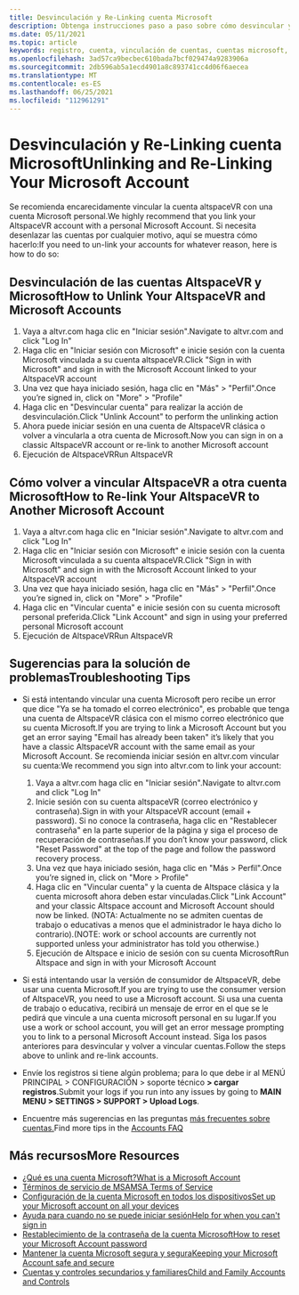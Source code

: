 ```yaml
---
title: Desvinculación y Re-Linking cuenta Microsoft
description: Obtenga instrucciones paso a paso sobre cómo desvincular y volver a vincular la cuenta altspaceVR de su cuenta Microsoft.
ms.date: 05/11/2021
ms.topic: article
keywords: registro, cuenta, vinculación de cuentas, cuentas microsoft, preguntas más frecuentes, solución de problemas, MSA, AAD
ms.openlocfilehash: 3ad57ca9becbec610bada7bcf029474a9283906a
ms.sourcegitcommit: 2db596ab5a1ecd4901a8c893741cc4d06f6aecea
ms.translationtype: MT
ms.contentlocale: es-ES
ms.lasthandoff: 06/25/2021
ms.locfileid: "112961291"
---
```

# <a name="unlinking-and-re-linking-your-microsoft-account"></a><span data-ttu-id="1f578-104">Desvinculación y Re-Linking cuenta Microsoft</span><span class="sxs-lookup"><span data-stu-id="1f578-104">Unlinking and Re-Linking Your Microsoft Account</span></span>

<span data-ttu-id="1f578-105">Se recomienda encarecidamente vincular la cuenta altspaceVR con una cuenta Microsoft personal.</span><span class="sxs-lookup"><span data-stu-id="1f578-105">We highly recommend that you link your AltspaceVR account with a personal Microsoft Account.</span></span> <span data-ttu-id="1f578-106">Si necesita desenlazar las cuentas por cualquier motivo, aquí se muestra cómo hacerlo:</span><span class="sxs-lookup"><span data-stu-id="1f578-106">If you need to un-link your accounts for whatever reason, here is how to do so:</span></span>

## <a name="how-to-unlink-your-altspacevr-and-microsoft-accounts"></a><span data-ttu-id="1f578-107">Desvinculación de las cuentas AltspaceVR y Microsoft</span><span class="sxs-lookup"><span data-stu-id="1f578-107">How to Unlink Your AltspaceVR and Microsoft Accounts</span></span>

1. <span data-ttu-id="1f578-108">Vaya a altvr.com haga clic en "Iniciar sesión".</span><span class="sxs-lookup"><span data-stu-id="1f578-108">Navigate to altvr.com and click "Log In"</span></span>
2. <span data-ttu-id="1f578-109">Haga clic en "Iniciar sesión con Microsoft" e inicie sesión con la cuenta Microsoft vinculada a su cuenta altspaceVR.</span><span class="sxs-lookup"><span data-stu-id="1f578-109">Click "Sign in with Microsoft" and sign in with the Microsoft Account linked to your AltspaceVR account</span></span>
3. <span data-ttu-id="1f578-110">Una vez que haya iniciado sesión, haga clic en "Más" > "Perfil".</span><span class="sxs-lookup"><span data-stu-id="1f578-110">Once you’re signed in, click on "More" > "Profile"</span></span>
4. <span data-ttu-id="1f578-111">Haga clic en "Desvincular cuenta" para realizar la acción de desvinculación.</span><span class="sxs-lookup"><span data-stu-id="1f578-111">Click "Unlink Account" to perform the unlinking action</span></span>
5. <span data-ttu-id="1f578-112">Ahora puede iniciar sesión en una cuenta de AltspaceVR clásica o volver a vincularla a otra cuenta de Microsoft.</span><span class="sxs-lookup"><span data-stu-id="1f578-112">Now you can sign in on a classic AltspaceVR account or re-link to another Microsoft account</span></span>
6. <span data-ttu-id="1f578-113">Ejecución de AltspaceVR</span><span class="sxs-lookup"><span data-stu-id="1f578-113">Run AltspaceVR</span></span>


## <a name="how-to-re-link-your-altspacevr-to-another-microsoft-account"></a><span data-ttu-id="1f578-114">Cómo volver a vincular AltspaceVR a otra cuenta Microsoft</span><span class="sxs-lookup"><span data-stu-id="1f578-114">How to Re-link Your AltspaceVR to Another Microsoft Account</span></span>

1. <span data-ttu-id="1f578-115">Vaya a altvr.com haga clic en "Iniciar sesión".</span><span class="sxs-lookup"><span data-stu-id="1f578-115">Navigate to altvr.com and click "Log In"</span></span>
2. <span data-ttu-id="1f578-116">Haga clic en "Iniciar sesión con Microsoft" e inicie sesión con la cuenta Microsoft vinculada a su cuenta altspaceVR.</span><span class="sxs-lookup"><span data-stu-id="1f578-116">Click "Sign in with Microsoft" and sign in with the Microsoft Account linked to your AltspaceVR account</span></span>
3. <span data-ttu-id="1f578-117">Una vez que haya iniciado sesión, haga clic en "Más" > "Perfil".</span><span class="sxs-lookup"><span data-stu-id="1f578-117">Once you’re signed in, click on "More" > "Profile"</span></span>
5. <span data-ttu-id="1f578-118">Haga clic en "Vincular cuenta" e inicie sesión con su cuenta microsoft personal preferida.</span><span class="sxs-lookup"><span data-stu-id="1f578-118">Click "Link Account" and sign in using your preferred personal Microsoft account</span></span>
6. <span data-ttu-id="1f578-119">Ejecución de AltspaceVR</span><span class="sxs-lookup"><span data-stu-id="1f578-119">Run AltspaceVR</span></span>


## <a name="troubleshooting-tips"></a><span data-ttu-id="1f578-120">Sugerencias para la solución de problemas</span><span class="sxs-lookup"><span data-stu-id="1f578-120">Troubleshooting Tips</span></span>

* <span data-ttu-id="1f578-121">Si está intentando vincular una cuenta Microsoft pero recibe un error que dice "Ya se ha tomado el correo electrónico", es probable que tenga una cuenta de AltspaceVR clásica con el mismo correo electrónico que su cuenta Microsoft.</span><span class="sxs-lookup"><span data-stu-id="1f578-121">If you are trying to link a Microsoft Account but you get an error saying "Email has already been taken" it’s likely that you have a classic AltspaceVR account with the same email as your Microsoft Account.</span></span> <span data-ttu-id="1f578-122">Se recomienda iniciar sesión en altvr.com vincular su cuenta:</span><span class="sxs-lookup"><span data-stu-id="1f578-122">We recommend you sign into altvr.com to link your account:</span></span>
    1. <span data-ttu-id="1f578-123">Vaya a altvr.com haga clic en "Iniciar sesión".</span><span class="sxs-lookup"><span data-stu-id="1f578-123">Navigate to altvr.com and click "Log In"</span></span>
    2. <span data-ttu-id="1f578-124">Inicie sesión con su cuenta altspaceVR (correo electrónico y contraseña).</span><span class="sxs-lookup"><span data-stu-id="1f578-124">Sign in with your AltspaceVR account (email + password).</span></span> <span data-ttu-id="1f578-125">Si no conoce la contraseña, haga clic en "Restablecer contraseña" en la parte superior de la página y siga el proceso de recuperación de contraseñas.</span><span class="sxs-lookup"><span data-stu-id="1f578-125">If you don’t know your password, click "Reset Password" at the top of the page and follow the password recovery process.</span></span> 
    3. <span data-ttu-id="1f578-126">Una vez que haya iniciado sesión, haga clic en "Más > Perfil".</span><span class="sxs-lookup"><span data-stu-id="1f578-126">Once you’re signed in, click on "More > Profile"</span></span>
    4. <span data-ttu-id="1f578-127">Haga clic en "Vincular cuenta" y la cuenta de Altspace clásica y la cuenta microsoft ahora deben estar vinculadas.</span><span class="sxs-lookup"><span data-stu-id="1f578-127">Click "Link Account" and your classic Altspace account and Microsoft Account should now be linked.</span></span> <span data-ttu-id="1f578-128">(NOTA: Actualmente no se admiten cuentas de trabajo o educativas a menos que el administrador le haya dicho lo contrario).</span><span class="sxs-lookup"><span data-stu-id="1f578-128">(NOTE: work or school accounts are currently not supported unless your administrator has told you otherwise.)</span></span>
    5. <span data-ttu-id="1f578-129">Ejecución de Altspace e inicio de sesión con su cuenta Microsoft</span><span class="sxs-lookup"><span data-stu-id="1f578-129">Run Altspace and sign in with your Microsoft Account</span></span>
    
* <span data-ttu-id="1f578-130">Si está intentando usar la versión de consumidor de AltspaceVR, debe usar una cuenta Microsoft.</span><span class="sxs-lookup"><span data-stu-id="1f578-130">If you are trying to use the consumer version of AltspaceVR, you need to use a Microsoft account.</span></span> <span data-ttu-id="1f578-131">Si usa una cuenta de trabajo o educativa, recibirá un mensaje de error en el que se le pedirá que vincule a una cuenta microsoft personal en su lugar.</span><span class="sxs-lookup"><span data-stu-id="1f578-131">If you use a work or school account, you will get an error message prompting you to link to a personal Microsoft Account instead.</span></span> <span data-ttu-id="1f578-132">Siga los pasos anteriores para desvincular y volver a vincular cuentas.</span><span class="sxs-lookup"><span data-stu-id="1f578-132">Follow the steps above to unlink and re-link accounts.</span></span> 

* <span data-ttu-id="1f578-133">Envíe los registros si tiene algún problema; para lo que debe ir al MENÚ PRINCIPAL > CONFIGURACIÓN > soporte técnico **> cargar registros**.</span><span class="sxs-lookup"><span data-stu-id="1f578-133">Submit your logs if you run into any issues by going to **MAIN MENU > SETTINGS > SUPPORT > Upload Logs**.</span></span>

* <span data-ttu-id="1f578-134">Encuentre más sugerencias en las preguntas [más frecuentes sobre cuentas.](../getting-started/creating-and-linking-accounts.md)</span><span class="sxs-lookup"><span data-stu-id="1f578-134">Find more tips in the [Accounts FAQ](../getting-started/creating-and-linking-accounts.md)</span></span>


## <a name="more-resources"></a><span data-ttu-id="1f578-135">Más recursos</span><span class="sxs-lookup"><span data-stu-id="1f578-135">More Resources</span></span>

* [<span data-ttu-id="1f578-136">¿Qué es una cuenta Microsoft?</span><span class="sxs-lookup"><span data-stu-id="1f578-136">What is a Microsoft Account</span></span>](https://account.microsoft.com/account?lang=)
* [<span data-ttu-id="1f578-137">Términos de servicio de MSA</span><span class="sxs-lookup"><span data-stu-id="1f578-137">MSA Terms of Service</span></span>](https://www.microsoft.com/servicesagreement/)
* [<span data-ttu-id="1f578-138">Configuración de la cuenta Microsoft en todos los dispositivos</span><span class="sxs-lookup"><span data-stu-id="1f578-138">Set up your Microsoft account on all your devices</span></span>](https://account.microsoft.com/account/connect-devices)
* [<span data-ttu-id="1f578-139">Ayuda para cuando no se puede iniciar sesión</span><span class="sxs-lookup"><span data-stu-id="1f578-139">Help for when you can't sign in</span></span>](https://support.microsoft.com//account-billing/when-you-can-t-sign-in-to-your-microsoft-account-475c9b5c-8c25-49f1-9c2d-c64b7072e735)
* [<span data-ttu-id="1f578-140">Restablecimiento de la contraseña de la cuenta Microsoft</span><span class="sxs-lookup"><span data-stu-id="1f578-140">How to reset your Microsoft Account password</span></span>](https://support.microsoft.com//account-billing/how-to-reset-your-microsoft-account-password-eff4f067-5042-c1a3-fe72-b04d60556c37)
* [<span data-ttu-id="1f578-141">Mantener la cuenta Microsoft segura y segura</span><span class="sxs-lookup"><span data-stu-id="1f578-141">Keeping your Microsoft Account safe and secure</span></span>](https://support.microsoft.com//account-billing/how-to-help-keep-your-microsoft-account-safe-and-secure-628538c2-7006-33bb-5ef4-c917657362b9)
* [<span data-ttu-id="1f578-142">Cuentas y controles secundarios y familiares</span><span class="sxs-lookup"><span data-stu-id="1f578-142">Child and Family Accounts and Controls</span></span>](https://account.microsoft.com/family/about?refd=www.microsoft.com&ru=https:%2F%2Faccount.microsoft.com%2Ffamily%3Frefd%3Dwww.microsoft.com)
